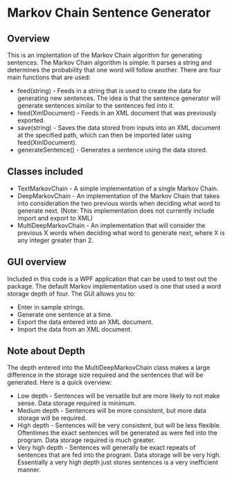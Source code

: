 Markov Chain Sentence Generator
===============================

Overview
--------
This is an implentation of the Markov Chain algorithm for generating sentences.  The Markov Chain algorithm is simple:  It parses a string and determines the probability that one word will follow another.  There are four main functions that are used:
+  feed(string) - Feeds in a string that is used to create the data for generating new sentences.  The idea is that the sentence generator will generate sentences similar to the sentences fed into it.
+  feed(XmlDocument) - Feeds in an XML document that was previously exported.
+  save(string) - Saves the data stored from inputs into an XML document at the specified path, which can then be imported later using feed(XmlDocument).
+  generateSentence() - Generates a sentence using the data stored.

Classes included
----------------

+  TextMarkovChain - A simple implementation of a single Markov Chain. 
+  DeepMarkovChain - An implementation of the Markov Chain that takes into consideration the two previous words when deciding what word to generate next.  (Note: This implementation does not currently include import and export to XML)
+  MultiDeepMarkovChain - An implementation that will consider the previous X words when deciding what word to generate next, where X is any integer greater than 2.

GUI overview
------------
Included in this code is a WPF application that can be used to test out the package.  The default Markov implementation used is one that used a word storage depth of four.  The GUI allows you to:
+  Enter in sample strings.
+  Generate one sentence at a time.
+  Export the data entered into an XML document.
+  Import the data from an XML document.

Note about Depth
----------------
The depth entered into the MultiDeepMarkovChain class makes a large difference in the storage size required and the sentences that will be generated. Here is a quick overview:
+  Low depth - Sentences will be versatile but are more likely to not make sense.  Data storage required is minimum.
+  Medium depth - Sentences will be more consistent, but more data storage will be required.
+  High depth - Sentences will be very consistent, but will be less flexible.  Oftentimes the exact sentences will be generated as were fed into the program.  Data storage required is much greater.
+  Very high depth - Sentences will generally be exact repeats of sentences that are fed into the program.  Data storage will be very high. Essentially a very high depth just stores sentences is a very inefficient manner.